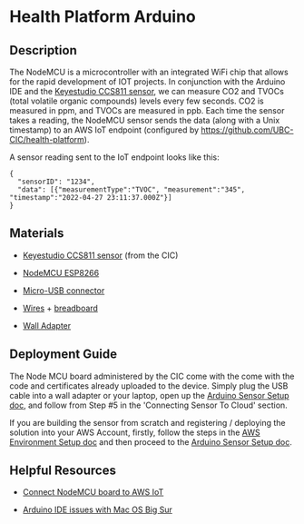 # Health Platform Arduino

## Description
The NodeMCU is a microcontroller with an integrated WiFi chip that allows for the rapid development of IOT projects. In conjunction with the Arduino IDE and the [Keyestudio CCS811 sensor](https://wiki.keyestudio.com/KS0457_keyestudio_CCS811_Carbon_Dioxide_Air_Quality_Sensor), we can measure CO2 and TVOCs (total volatile organic compounds) levels every few seconds.  CO2 is measured in ppm, and TVOCs are measured in ppb. Each time the sensor takes a reading, the NodeMCU sensor sends the data (along with a Unix timestamp) to an AWS IoT endpoint (configured by https://github.com/UBC-CIC/health-platform).

A sensor reading sent to the IoT endpoint looks like this:
```
{
  "sensorID": "1234",
  "data": [{"measurementType":"TVOC", "measurement":"345", "timestamp":"2022-04-27 23:11:37.000Z"}]
}
```

## Materials
* [Keyestudio CCS811 sensor](https://wiki.keyestudio.com/KS0457_keyestudio_CCS811_Carbon_Dioxide_Air_Quality_Sensor) (from the CIC)

* [NodeMCU ESP8266](https://www.amazon.ca/KeeYees-Internet-Development-Wireless-Compatible/dp/B07HF44GBT)
* [Micro-USB connector](https://www.amazon.ca/%E3%80%906-6Feet%E3%80%91USB-Android-Charger-Motorola-Smartphones/dp/B099K78GW4/ref=sr_1_5?keywords=micro+usb+cable&qid=1651254543&sprefix=micro+usb+%2Caps%2C120&sr=8-5)
* [Wires](https://www.amazon.ca/breadboard-Breadboard-Protoboard-Solderless-Electronic/dp/B07YQ1XBC1/ref=sr_1_7?crid=26OAVGTALK5WT&keywords=small+breadboard+wires&qid=1651254615&sprefix=small+breaboard+wire%2Caps%2C111&sr=8-7) + [breadboard](https://www.amazon.ca/BusBoard-Prototype-Systems-Solderless-BreadBoard/dp/B00M2CK0JA/ref=sr_1_8?keywords=breadboard&qid=1651254657&sprefix=breadb%2Caps%2C128&sr=8-8)

* [Wall Adapter](https://www.amazon.ca/Charger-LUOATIP-Adapter-Charging-Replacement/dp/B07TK6MPNB/ref=sr_1_1_sspa?crid=31ENFA5R6MP8Z&keywords=wall+adapter+usb&qid=1651255327&sprefix=wall+adapte%2Caps%2C5225&sr=8-1-spons&psc=1&spLa=ZW5jcnlwdGVkUXVhbGlmaWVyPUEyREdINkVINU5JWVMwJmVuY3J5cHRlZElkPUEwNTg2MjYwMlRaRk0yTk5OMjYxNiZlbmNyeXB0ZWRBZElkPUEwNDYzNDMzUzcwRlpYRjAzSVEmd2lkZ2V0TmFtZT1zcF9hdGYmYWN0aW9uPWNsaWNrUmVkaXJlY3QmZG9Ob3RMb2dDbGljaz10cnVl) 

## Deployment Guide
The Node MCU board administered by the CIC come with the come with the code and certificates already uploaded to the device. Simply plug the USB cable into a wall adapter or your laptop, open up the [Arduino Sensor Setup doc](./docs/arduino_sensor_setup.md), and follow from Step #5 in the 'Connecting Sensor To Cloud' section.  

If you are building the sensor from scratch and registering / deploying the solution into your AWS Account, firstly, follow the steps in the [AWS Environment Setup doc](./docs/aws_environment_setup.md) and
then proceed to the [Arduino Sensor Setup doc](./docs/arduino_sensor_setup.md).

## Helpful Resources 

* [Connect NodeMCU board to AWS IoT](https://medium.com/@jgillard/marrying-esp8266-aws-iot-69f1ab219c2)

* [Arduino IDE issues with Mac OS Big Sur](https://www.esp8266.com/viewtopic.php?f=32&t=21692&start=4)
